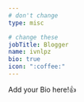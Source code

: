 ```yaml
---
# don't change
type: misc

# change these
jobTitle: Blogger
name: ivnlpz
bio: true
icon: ":coffee:"
---
```


Add your Bio here!:+1: